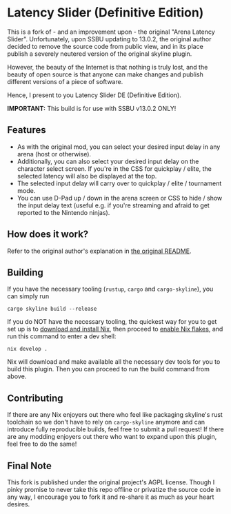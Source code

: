 # Latency Slider (Definitive Edition)

This is a fork of - and an improvement upon - the original "Arena Latency Slider". Unfortunately, upon SSBU updating to 13.0.2, the original author decided to remove the source code from public view, and in its place publish a severely neutered version of the original skyline plugin.

However, the beauty of the Internet is that nothing is truly lost, and the beauty of open source is that anyone can make changes and publish different versions of a piece of software.

Hence, I present to you Latency Slider DE (Definitive Edition).

**IMPORTANT:** This build is for use with SSBU v13.0.2 ONLY!

## Features

- As with the original mod, you can select your desired input delay in any arena (host or otherwise).
- Additionally, you can also select your desired input delay on the character select screen. If you're in the CSS for quickplay / elite, the selected latency will also be displayed at the top.
- The selected input delay will carry over to quickplay / elite / tournament mode.
- You can use D-Pad up / down in the arena screen or CSS to hide / show the input delay text (useful e.g. if you're streaming and afraid to get reported to the Nintendo ninjas).

## How does it work?

Refer to the original author's explanation in [the original README](README_orig.md).


## Building

If you have the necessary tooling (`rustup`, `cargo` and `cargo-skyline`), you can simply run

```shell
cargo skyline build --release
```

If you do NOT have the necessary tooling, the quickest way for you to get set up is to [download and install Nix](https://nixos.org/download), then proceed to [enable Nix flakes](https://nixos.wiki/wiki/Flakes), and run this command to enter a dev shell:

```shell
nix develop .
```

Nix will download and make available all the necessary dev tools for you to build this plugin. Then you can proceed to run the build command from above.

## Contributing

If there are any Nix enjoyers out there who feel like packaging skyline's rust toolchain so we don't have to rely on `cargo-skyline` anymore and can introduce fully reproducible builds, feel free to submit a pull request! If there are any modding enjoyers out there who want to expand upon this plugin, feel free to do the same!

## Final Note

This fork is published under the original project's AGPL license. Though I pinky promise to never take this repo offline or privatize the source code in any way, I encourage you to fork it and re-share it as much as your heart desires.